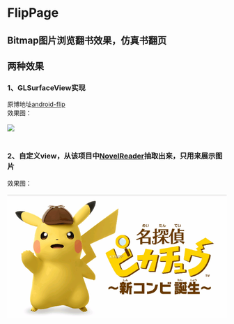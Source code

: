 # FlipPage
## Bitmap图片浏览翻书效果，仿真书翻页
## 两种效果
### 1、GLSurfaceView实现
原博地址[android-flip](https://github.com/openaphid/android-flip)
</br>
效果图：
</br></br>
![](/gif/hardflip.gif)
</br></br>
### 2、自定义view，从该项目中[NovelReader](https://github.com/newbiechen1024/NovelReader)抽取出来，只用来展示图片
效果图：
</br>
</br>
![](/gif/softflip.gif)
